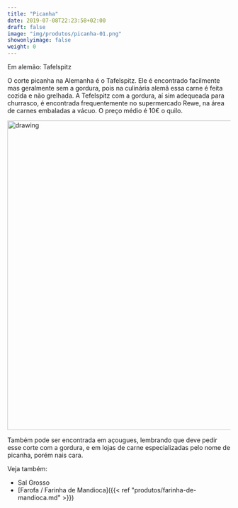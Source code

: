 ```yaml
---
title: "Picanha"
date: 2019-07-08T22:23:58+02:00
draft: false
image: "img/produtos/picanha-01.png"
showonlyimage: false
weight: 0
---
```



Em alemão: Tafelspitz  

O corte picanha na Alemanha é o Tafelspitz. Ele é encontrado facilmente mas geralmente sem a gordura, pois na culinária alemã essa carne é feita cozida e não grelhada.
A Tefelspitz com a gordura, aí sim adequeada para churrasco, é encontrada frequentemente no supermercado Rewe, na área de carnes embaladas a vácuo. O preço médio é 10€ o quilo.

<img src="../../img/produtos/picanha-03.jpeg" alt="drawing" width="700"/>

Também pode ser encontrada em açougues, lembrando que deve pedir esse corte com a gordura, e em lojas de carne especializadas pelo nome de picanha, porém nais cara.

Veja também:

- Sal Grosso
- [Farofa / Farinha de Mandioca]({{< ref "produtos/farinha-de-mandioca.md" >}})
